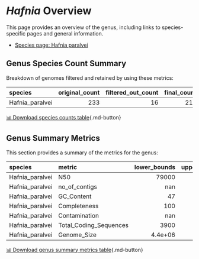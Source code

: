 # *Hafnia* Overview
This page provides an overview of the genus, including links to species-specific pages and general information.

- [Species page: Hafnia paralvei](Hafnia_paralvei/index.md)
## Genus Species Count Summary
Breakdown of genomes filtered and retained by using these metrics:

| species         |   original_count |   filtered_out_count |   final_count |
|:----------------|-----------------:|---------------------:|--------------:|
| Hafnia_paralvei |              233 |                   16 |           217 |


[📊 Download species counts table](species_counts.csv){.md-button}
## Genus Summary Metrics
This section provides a summary of the metrics for the genus:

| species         | metric                 |   lower_bounds |   upper_bounds |
|:----------------|:-----------------------|---------------:|---------------:|
| Hafnia_paralvei | N50                    |    79000       |      nan       |
| Hafnia_paralvei | no_of_contigs          |      nan       |      180       |
| Hafnia_paralvei | GC_Content             |       47       |       49       |
| Hafnia_paralvei | Completeness           |      100       |      nan       |
| Hafnia_paralvei | Contamination          |      nan       |        1       |
| Hafnia_paralvei | Total_Coding_Sequences |     3900       |     4800       |
| Hafnia_paralvei | Genome_Size            |        4.4e+06 |        5.1e+06 |


[📊 Download genus summary metrics table](genus_summary_metrics.csv){.md-button}
